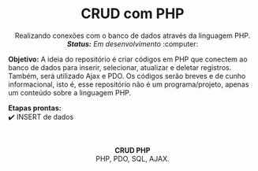 <h1 align="center">
  CRUD com PHP
</h1>
<p align="center">Realizando conexões com o banco de dados através da linguagem PHP.<br><i><b>Status:</b> Em desenvolvimento</i> :computer:</p>

<b>Objetivo:</b> A ideia do repositório é criar códigos em PHP que conectem ao banco de dados para inserir, selecionar, atualizar e deletar registros. Também, será utilizado Ajax e PDO. Os códigos serão breves e de cunho informacional, isto é, esse repositório não é um programa/projeto, apenas um conteúdo sobre a linguagem PHP.

<b>Etapas prontas:</b><br>
:heavy_check_mark: INSERT de dados

<br>

<p align="center">
  <b>CRUD PHP</b><br>
  PHP, PDO, SQL, AJAX.
</p>
